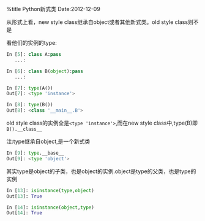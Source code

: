 %title Python新式类
Date:2012-12-09

从形式上看，new style class继承自object或者其他新式类。old style class则不是

看他们的实例的type:

```python
In [5]: class A:pass
   ...: 

In [6]: class B(object):pass
   ...: 

In [7]: type(A())
Out[7]: <type 'instance'>

In [8]: type(B())
Out[8]: <class '__main__.B'>

```
old style class的实例全是`<type 'instance'>`,而在new style class中,type(B)即`B().__class__`

注:type继承自object,是一个新式类

```python
In [9]: type.__base__
Out[9]: <type 'object'>
```

其实type是object的子类，也是object的实例.object是type的父类，也是type的实例
```python
In [13]: isinstance(type,object)
Out[13]: True

In [14]: isinstance(object,type)                                                                                                       
Out[14]: True

```
